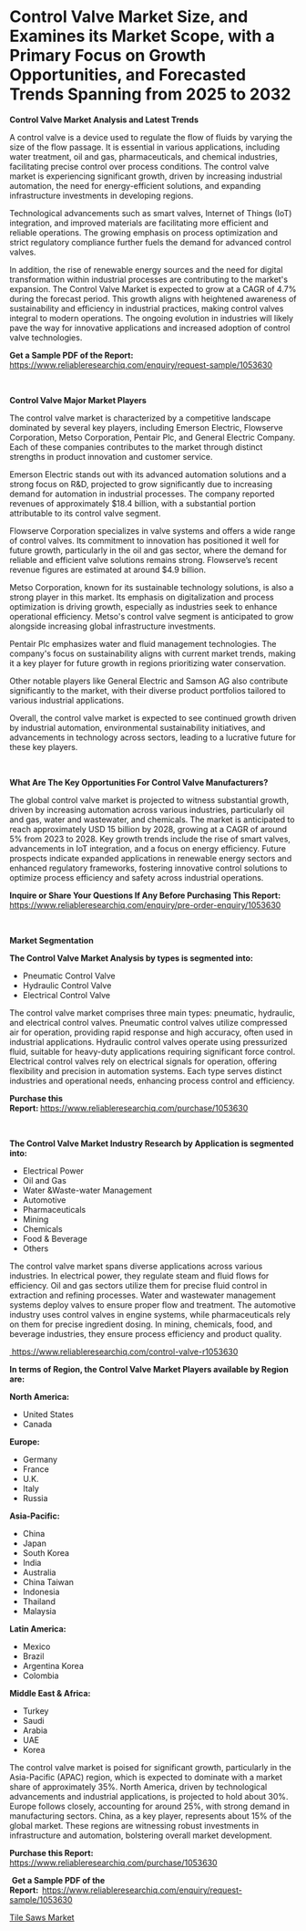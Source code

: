 <p><h1>Control Valve Market Size, and Examines its Market Scope, with a Primary Focus on Growth Opportunities, and Forecasted Trends Spanning from 2025 to 2032</h1></p><p><strong>Control Valve Market Analysis and Latest Trends</strong></p>
<p><p>A control valve is a device used to regulate the flow of fluids by varying the size of the flow passage. It is essential in various applications, including water treatment, oil and gas, pharmaceuticals, and chemical industries, facilitating precise control over process conditions. The control valve market is experiencing significant growth, driven by increasing industrial automation, the need for energy-efficient solutions, and expanding infrastructure investments in developing regions. </p><p>Technological advancements such as smart valves, Internet of Things (IoT) integration, and improved materials are facilitating more efficient and reliable operations. The growing emphasis on process optimization and strict regulatory compliance further fuels the demand for advanced control valves. </p><p>In addition, the rise of renewable energy sources and the need for digital transformation within industrial processes are contributing to the market's expansion. The Control Valve Market is expected to grow at a CAGR of 4.7% during the forecast period. This growth aligns with heightened awareness of sustainability and efficiency in industrial practices, making control valves integral to modern operations. The ongoing evolution in industries will likely pave the way for innovative applications and increased adoption of control valve technologies.</p></p>
<p><strong>Get a Sample PDF of the Report:&nbsp;</strong> <a href="https://www.reliableresearchiq.com/enquiry/request-sample/1053630?utm_campaign=2268&utm_medium=2&utm_source=Github&utm_content=ia&utm_term=19022025&utm_id=control-valve">https://www.reliableresearchiq.com/enquiry/request-sample/1053630</a></p>
<p>&nbsp;</p>
<p><strong>Control Valve Major Market Players</strong></p>
<p><p>The control valve market is characterized by a competitive landscape dominated by several key players, including Emerson Electric, Flowserve Corporation, Metso Corporation, Pentair Plc, and General Electric Company. Each of these companies contributes to the market through distinct strengths in product innovation and customer service.</p><p>Emerson Electric stands out with its advanced automation solutions and a strong focus on R&D, projected to grow significantly due to increasing demand for automation in industrial processes. The company reported revenues of approximately $18.4 billion, with a substantial portion attributable to its control valve segment.</p><p>Flowserve Corporation specializes in valve systems and offers a wide range of control valves. Its commitment to innovation has positioned it well for future growth, particularly in the oil and gas sector, where the demand for reliable and efficient valve solutions remains strong. Flowserve’s recent revenue figures are estimated at around $4.9 billion. </p><p>Metso Corporation, known for its sustainable technology solutions, is also a strong player in this market. Its emphasis on digitalization and process optimization is driving growth, especially as industries seek to enhance operational efficiency. Metso's control valve segment is anticipated to grow alongside increasing global infrastructure investments.</p><p>Pentair Plc emphasizes water and fluid management technologies. The company's focus on sustainability aligns with current market trends, making it a key player for future growth in regions prioritizing water conservation.</p><p>Other notable players like General Electric and Samson AG also contribute significantly to the market, with their diverse product portfolios tailored to various industrial applications. </p><p>Overall, the control valve market is expected to see continued growth driven by industrial automation, environmental sustainability initiatives, and advancements in technology across sectors, leading to a lucrative future for these key players.</p></p>
<p>&nbsp;</p>
<p><strong>What Are The Key Opportunities For Control Valve Manufacturers?</strong></p>
<p><p>The global control valve market is projected to witness substantial growth, driven by increasing automation across various industries, particularly oil and gas, water and wastewater, and chemicals. The market is anticipated to reach approximately USD 15 billion by 2028, growing at a CAGR of around 5% from 2023 to 2028. Key growth trends include the rise of smart valves, advancements in IoT integration, and a focus on energy efficiency. Future prospects indicate expanded applications in renewable energy sectors and enhanced regulatory frameworks, fostering innovative control solutions to optimize process efficiency and safety across industrial operations.</p></p>
<p><strong>Inquire or Share Your Questions If Any Before Purchasing This Report:</strong> <a href="https://www.reliableresearchiq.com/enquiry/pre-order-enquiry/1053630?utm_campaign=2268&utm_medium=2&utm_source=Github&utm_content=ia&utm_term=19022025&utm_id=control-valve">https://www.reliableresearchiq.com/enquiry/pre-order-enquiry/1053630</a></p>
<p>&nbsp;</p>
<p><strong>Market Segmentation</strong></p>
<p><strong>The Control Valve Market Analysis by types is segmented into:</strong></p>
<p><ul><li>Pneumatic Control Valve</li><li>Hydraulic Control Valve</li><li>Electrical Control Valve</li></ul></p>
<p><p>The control valve market comprises three main types: pneumatic, hydraulic, and electrical control valves. Pneumatic control valves utilize compressed air for operation, providing rapid response and high accuracy, often used in industrial applications. Hydraulic control valves operate using pressurized fluid, suitable for heavy-duty applications requiring significant force control. Electrical control valves rely on electrical signals for operation, offering flexibility and precision in automation systems. Each type serves distinct industries and operational needs, enhancing process control and efficiency.</p></p>
<p><strong>Purchase this Report:&nbsp;</strong><a href="https://www.reliableresearchiq.com/purchase/1053630?utm_campaign=2268&utm_medium=2&utm_source=Github&utm_content=ia&utm_term=19022025&utm_id=control-valve">https://www.reliableresearchiq.com/purchase/1053630</a></p>
<p>&nbsp;</p>
<p><strong>The Control Valve Market Industry Research by Application is segmented into:</strong></p>
<p><ul><li>Electrical Power</li><li>Oil and Gas</li><li>Water &Waste-water Management</li><li>Automotive</li><li>Pharmaceuticals</li><li>Mining</li><li>Chemicals</li><li>Food & Beverage</li><li>Others</li></ul></p>
<p><p>The control valve market spans diverse applications across various industries. In electrical power, they regulate steam and fluid flows for efficiency. Oil and gas sectors utilize them for precise fluid control in extraction and refining processes. Water and wastewater management systems deploy valves to ensure proper flow and treatment. The automotive industry uses control valves in engine systems, while pharmaceuticals rely on them for precise ingredient dosing. In mining, chemicals, food, and beverage industries, they ensure process efficiency and product quality.</p></p>
<p><a href="https://www.reliableresearchiq.com/control-valve-r1053630?utm_campaign=2268&utm_medium=2&utm_source=Github&utm_content=ia&utm_term=19022025&utm_id=control-valve">&nbsp;https://www.reliableresearchiq.com/control-valve-r1053630</a></p>
<p><strong>In terms of Region, the Control Valve Market Players available by Region are:</strong></p>
<p>
    <p> <strong> North America: </strong>
        <ul>
            <li>United States</li>
            <li>Canada</li>
        </ul>
        </p> 
    <p> <strong> Europe: </strong>
        <ul>
            <li>Germany</li>
            <li>France</li>
            <li>U.K.</li>
            <li>Italy</li>
            <li>Russia</li>
        </ul>
        </p> 
    <p> <strong> Asia-Pacific: </strong>
        <ul>
            <li>China</li>
            <li>Japan</li>
            <li>South Korea</li>
            <li>India</li>
            <li>Australia</li>
            <li>China Taiwan</li>
            <li>Indonesia</li>
            <li>Thailand</li>
            <li>Malaysia</li>
        </ul>
        </p> 
    <p> <strong> Latin America: </strong>
        <ul>
            <li>Mexico</li>
            <li>Brazil</li>
            <li>Argentina Korea</li>
            <li>Colombia</li>
        </ul>
        </p> 
    <p> <strong> Middle East & Africa: </strong>
        <ul>
            <li>Turkey</li>
            <li>Saudi</li>
            <li>Arabia</li>
            <li>UAE</li>
            <li>Korea</li>
        </ul>
    </p>
    </p>
<p><p>The control valve market is poised for significant growth, particularly in the Asia-Pacific (APAC) region, which is expected to dominate with a market share of approximately 35%. North America, driven by technological advancements and industrial applications, is projected to hold about 30%. Europe follows closely, accounting for around 25%, with strong demand in manufacturing sectors. China, as a key player, represents about 15% of the global market. These regions are witnessing robust investments in infrastructure and automation, bolstering overall market development.</p></p>
<p><strong>Purchase this Report: </strong><a href="https://www.reliableresearchiq.com/purchase/1053630?utm_campaign=2268&utm_medium=2&utm_source=Github&utm_content=ia&utm_term=19022025&utm_id=control-valve">https://www.reliableresearchiq.com/purchase/1053630</a></p>
<p>&nbsp;<strong>Get a Sample PDF of the Report:&nbsp;&nbsp;</strong><a href="https://www.reliableresearchiq.com/enquiry/request-sample/1053630?utm_campaign=2268&utm_medium=2&utm_source=Github&utm_content=ia&utm_term=19022025&utm_id=control-valve">https://www.reliableresearchiq.com/enquiry/request-sample/1053630</a></p>
<p><strong></strong></p>
<p><p><a href="https://github.com/rileymgdorcas/Market-Research-Report-List-1/blob/main/tile-saws-market.md?utm_campaign=2268&utm_medium=2&utm_source=Github&utm_content=ia&utm_term=19022025&utm_id=control-valve">Tile Saws Market</a></p></p>
